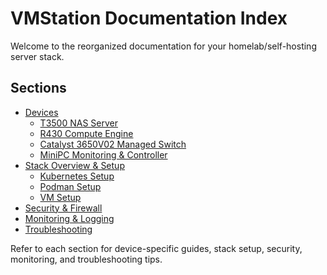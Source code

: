 # VMStation Documentation Index

Welcome to the reorganized documentation for your homelab/self-hosting server stack.

## Sections
- [Devices](./devices/)
  - [T3500 NAS Server](./devices/T3500_NAS.md)
  - [R430 Compute Engine](./devices/R430_Compute.md)
  - [Catalyst 3650V02 Managed Switch](./devices/Catalyst3650V02_Switch.md)
  - [MiniPC Monitoring & Controller](./devices/MiniPC_Monitoring.md)
- [Stack Overview & Setup](./stack/overview.md)
  - [Kubernetes Setup](./stack/setup_kubernetes.md)
  - [Podman Setup](./stack/setup_podman.md)
  - [VM Setup](./stack/setup_vms.md)
- [Security & Firewall](../security/firewall.md)
- [Monitoring & Logging](../monitoring/grafana_prometheus_loki.md)
- [Troubleshooting](../troubleshooting/common_issues.md)

Refer to each section for device-specific guides, stack setup, security, monitoring, and troubleshooting tips.
